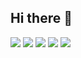 ## Hi there 👋
![](http://github-profile-summary-cards.vercel.app/api/cards/profile-details?username=hanarikishi&theme=gruvbox)
![](http://github-profile-summary-cards.vercel.app/api/cards/repos-per-language?username=hanarikishi&theme=gruvbox)
![](http://github-profile-summary-cards.vercel.app/api/cards/most-commit-language?username=hanarikishi&theme=gruvbox)
![](http://github-profile-summary-cards.vercel.app/api/cards/stats?username=hanarikishi&theme=gruvbox)
![](http://github-profile-summary-cards.vercel.app/api/cards/productive-time?username=hanarikishi&theme=gruvbox&utcOffset=9)
<!--
**hanarikishi/hanarikishi** is a ✨ _special_ ✨ repository because its `README.md` (this file) appears on your GitHub profile.

Here are some ideas to get you started:

- 🔭 I’m currently working on ...
- 🌱 I’m currently learning ...
- 👯 I’m looking to collaborate on ...
- 🤔 I’m looking for help with ...
- 💬 Ask me about ...
- 📫 How to reach me: ...
- 😄 Pronouns: ...
- ⚡ Fun fact: ...
-->
